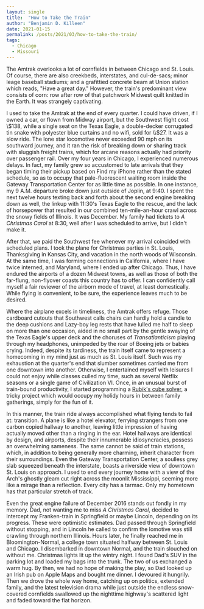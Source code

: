 ```yaml
---
layout: single
title:  "How to Take the Train"
author: "Benjamin D. Killeen"
date: 2021-01-15
permalink: /posts/2021/03/how-to-take-the-train/
tags:
  - Chicago
  - Missouri
---
```


The Amtrak overlooks a lot of cornfields in between Chicago and St. Louis. Of course, there are
also creekbeds, interstates, and cul-de-sacs; minor leage baseball stadiums; and a grafittied
concrete beam at Union station which reads, "Have a great day."  However, the train's predominant
view consists of corn: row after row of that patchwork Midwest quilt knitted in the Earth. It was
strangely captivating.

I used to take the Amtrak at the end of every quarter. I could have driven, if I owned a car, or
flown from Midway airport, but the Southwest flight cost \\$138, while a single seat on the Texas
Eagle, a double-decker corrugated tin snake with polyester blue curtains and no wifi, sold for
\\$27. It was a slow ride. The lone star locomotive never exceeded 90 mph on its southward journey,
and it ran the risk of breaking down or sharing track with sluggish freight trains, which for
arcane reasons actually had priority over passenger rail. Over my four years in Chicago, I
experienced numerous delays. In fact, my family grew so accustomed to late arrivals that they began
timing their pickup based on Find my iPhone rather than the stated schedule, so as to occupy that
pale-fluorescent waiting room inside the Gateway Transportation Center for as little time as
possible. In one instance, my 9 A.M. departure broke down just outside of Joplin, at 9:40. I
spent the next twelve hours texting back and forth about the second engine breaking down as well,
the linkup with 11:30's Texas Eagle to the rescue, and the lack of horsepower that resulted in our
combined ten-mile-an-hour crawl across the snowy fields of Illinois. It was December. My family had
tickets to *A Christmas Carol* at 8:30, well after I was scheduled to arrive, but I didn't make it.

After that, we paid the Southwest fee whenever my arrival coincided with scheduled plans. I took
the plane for Christmas parties in St. Louis, Thanksgiving in Kansas City, and vacation in the
north woods of Wisconsin. At the same time, I was forming connections in California, where I have
twice interned, and Maryland, where I ended up after Chicago. Thus, I have endured the airports of
a dozen Midwest towns, as well as those of both the far-flung, non-flyover coasts this country has
to offer. I can confidently call myself a fair reviewer of the airborn mode of travel, at least
domestically. While flying is convenient, to be sure, the experience leaves much to be desired.

Where the airplane excels in timeliness, the Amtrak offers refuge. Those cardboard cutouts that
Southwest calls chairs can hardly hold a candle to the deep cushions and Lazy-boy leg rests that
have lulled me half to sleep on more than one occasion, aided in no small part by the gentle
swaying of the Texas Eagle's upper deck and the choruses of *Transatlanticism* playing through my
headphones, unimpeded by the roar of Boeing jets or babies crying. Indeed, despite its tardiness,
the train itself came to represent a homecoming in my mind just as much as St. Louis itself. Such
was my exhaustion at the quarter's end that slumber sometimes carried me from one downtown into
another. Otherwise, I entertained myself with leisures I could not enjoy while classes culled my
time, such as several Netflix seasons or a single game of Civilization VI. Once, in an unusual
burst of train-bound productivity, I started programming a [Rubik's cube
solver](https://github.com/benjamindkilleen/functional-rubiks-solver), a tricky project which would
occupy my holidy hours in between family gatherings, simply for the fun of it.

In this manner, the train ride always accomplished what flying tends to fail at: transition. A
plane is like a hotel elevator, ferrying strangers from one carbon copied hallway to another,
leaving little impression of having actually moved other than a ringing in the ear. Hotel hallways
are identical by design, and airports, despite their innumerable idiosyncracies, possess an
overwhelming sameness. The same cannot be said of train stations, which, in addition to being
generally more charming, inherit character from their surroundings. Even the Gateway Transportation
Center, a soulless grey slab squeezed beneath the interstate, boasts a riverside view of downtown
St. Louis on approach. I used to end every journey home with a view of the Arch's ghostly gleam cut
right across the moonlit Mississippi, seeming more like a mirage than a reflection. Every city has
a tarmac. Only my hometown has that particular stretch of track.

Even the great engine failure of December 2016 stands out fondly in my memory. Dad, not wanting me
to miss *A Christmas Carol*, decided to intercept my Franken-train in Springfield or maybe Lincoln,
depending on its progress. These were optimistic estimates. Dad passed through Springfield without
stopping, and in Lincoln he called to confirm the lomotive was still crawling through northern
Illinois. Hours later, he finally reached me in Bloomington-Normal, a college town situated halfway
between St. Louis and Chicago. I disembarked in downtown Normal, and the train slouched on without
me. Christmas lights lit up the wintry night. I found Dad's SUV in the parking lot and loaded my
bags into the trunk. The two of us exchanged a warm hug. By then, we had no hope of making the
play, so Dad looked up an Irish pub on Apple Maps and bought me dinner. I devoured it
hungrily. Then we drove the whole way home, catching up on politics, extended family, and the
latest television drama while just outside the endless snow-covered cornfields swallowed up the
nighttime highway's scattered light and faded toward the flat horizon.
